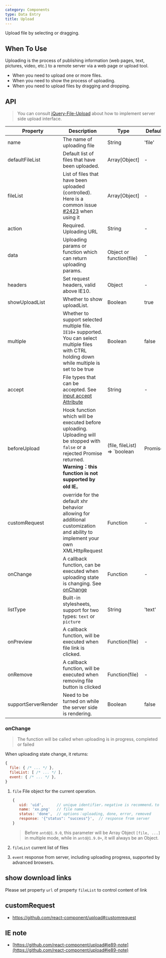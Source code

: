 ```yaml
---
category: Components
type: Data Entry
title: Upload
---
```


Upload file by selecting or dragging.

## When To Use

Uploading is the process of publishing information (web pages, text, pictures, video, etc.) to a remote server via a web page or upload tool.

- When you need to upload one or more files.
- When you need to show the process of uploading.
- When you need to upload files by dragging and dropping.

## API

> You can consult [jQuery-File-Upload](https://github.com/blueimp/jQuery-File-Upload/wiki) about how to implement server side upload interface.

| Property       | Description                                    | Type        | Default|
|------------|----------------------------------------------------| ----------- |--------|
| name       | The name of uploading file               | String      | 'file' |
| defaultFileList | Default list of files that have been uploaded.                   | Array[Object] | -  |
| fileList   | List of files that have been uploaded (controlled). Here is a common issue [#2423](https://github.com/ant-design/ant-design/issues/2423) when using it | Array[Object] | - |
| action     | Required. Uploading URL                            | String      | -    |
| data       | Uploading params or function which can return uploading params. | Object or function(file) | - |
| headers    | Set request headers, valid above IE10.   | Object      | -    |
| showUploadList | Whether to show uploadList.          | Boolean     | true  |
| multiple   | Whether to support selected multiple file. `IE10+` supported. You can select multiple files with CTRL holding down while multiple is set to be true  | Boolean     | false |
| accept     | File types that can be accepted. See [input accept Attribute](https://developer.mozilla.org/en-US/docs/Web/HTML/Element/input#attr-accept)    | String      | -   |
| beforeUpload | Hook function which will be executed before uploading. Uploading will be stopped with `false` or a rejected Promise returned. **Warning：this function is not supported by old IE**。 | (file, fileList) => `boolean | Promise`    | -    |
| customRequest | override for the default xhr behavior allowing for additional customization and ability to implement your own XMLHttpRequest | Function | - |
| onChange   | A callback function, can be executed when uploading state is changing. See [onChange](#onChange)                | Function    | -   |
| listType   | Built-in stylesheets, support for two types: `text` or `picture`     | String      | 'text'|
| onPreview  | A callback function, will be executed when file link is clicked.  | Function(file) | -  |
| onRemove   | A callback function, will be executed when removing file button is clicked                                       | Function(file) | -   |
| supportServerRender | Need to be turned on while the server side is rendering.| Boolean | false    |

### onChange

> The function will be called when uploading is in progress, completed or  failed

When uploading state change, it returns:

```js
{
  file: { /* ... */ },
  fileList: [ /* ... */ ],
  event: { /* ... */ },
}
```

1. `file` File object for the current operation.

   ```js
   {
      uid: 'uid',      // unique identifier，negative is recommend，to prevent interference with internal generated id
      name: 'xx.png'   // file name
      status: 'done',  // options：uploading, done, error, removed
      response: '{"status": "success"}',  // response from server
   }
   ```

   > Before `antd@1.9.0`, this parameter will be Array Object `[file, ...]` in multiple mode, while in `antd@1.9.0+`, it will always be an Object.

2. `fileList` current list of files
3. `event` response from server, including uploading progress, supported by advanced browsers.

## show download links

Please set property `url` of property `fileList` to control content of link

## customRequest

* https://github.com/react-component/upload#customrequest

## IE note

- [https://github.com/react-component/upload#ie89-note](https://github.com/react-component/upload#ie89-note)
